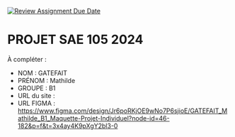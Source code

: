 [![Review Assignment Due Date](https://classroom.github.com/assets/deadline-readme-button-22041afd0340ce965d47ae6ef1cefeee28c7c493a6346c4f15d667ab976d596c.svg)](https://classroom.github.com/a/tqlspz30)
# PROJET SAE 105 2024

À compléter :

- NOM : GATEFAIT 
- PRÉNOM : Mathilde
- GROUPE : B1 
- URL du site : 
- URL FIGMA : https://www.figma.com/design/Jr6poRKjOE9wNo7P6sjioE/GATEFAIT_Mathilde_B1_Maquette-Projet-Individuel?node-id=46-182&p=f&t=3x4ay4K9pXgY2bl3-0 
